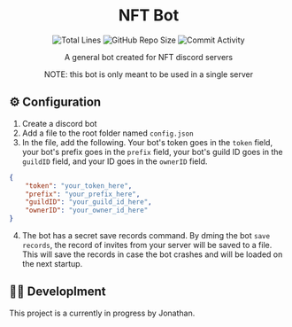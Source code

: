 <h1 align="center">NFT Bot</h1>

<p align="center">
<img src="https://img.shields.io/tokei/lines/github/JonZavialov/nft-bot?color=9cf" alt="Total Lines" />
<img src="https://img.shields.io/github/repo-size/JonZavialov/nft-bot?color=9cf&logo=GitHub" alt="GitHub Repo Size" />
<img src="https://img.shields.io/github/commit-activity/m/JonZavialov/nft-bot?color=9cf&logo=GitHub" alt="Commit Activity" />
</p>

<p align="center">A general bot created for NFT discord servers</p>
<p align="center">NOTE: this bot is only meant to be used in a single server</p>

## ⚙️ Configuration

1. Create a discord bot
2. Add a file to the root folder named `config.json`
3. In the file, add the following. Your bot's token goes in the `token` field, your bot's prefix goes in the `prefix` field, your bot's guild ID goes in the `guildID` field, and your ID goes in the `ownerID` field.
```json
{
    "token": "your_token_here",
    "prefix": "your_prefix_here",
    "guildID": "your_guild_id_here",
    "ownerID": "your_owner_id_here"
}
```
4. The bot has a secret save records command. By dming the bot `save records`, the record of invites from your server will be saved to a file. This will save the records in case the bot crashes and will be loaded on the next startup.

## 👨‍💻 Developlment

This project is a currently in progress by Jonathan.
